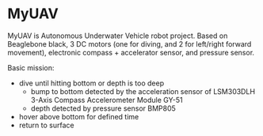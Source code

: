 # MyUAV

MyUAV is Autonomous Underwater Vehicle robot project. Based on Beaglebone black, 3 DC motors (one for diving, and 2 for
left/right forward movement), electronic compass + accelerator sensor, and pressure sensor.

Basic mission:
- dive until hitting bottom or depth is too deep
   - bump to bottom detected by the acceleration sensor of LSM303DLH 3-Axis Compass Accelerometer Module GY-51
   - depth detected by pressure sensor BMP805
- hover above bottom for defined time
- return to surface


